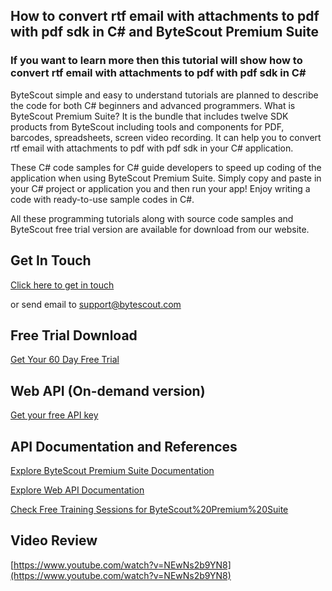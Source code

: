 ## How to convert rtf email with attachments to pdf with pdf sdk in C# and ByteScout Premium Suite

### If you want to learn more then this tutorial will show how to convert rtf email with attachments to pdf with pdf sdk in C#

ByteScout simple and easy to understand tutorials are planned to describe the code for both C# beginners and advanced programmers. What is ByteScout Premium Suite? It is the bundle that includes twelve SDK products from ByteScout including tools and components for PDF, barcodes, spreadsheets, screen video recording. It can help you to convert rtf email with attachments to pdf with pdf sdk in your C# application.

 These C# code samples for C# guide developers to speed up coding of the application when using ByteScout Premium Suite.  Simply copy and paste in your C# project or application you and then run your app! Enjoy writing a code with ready-to-use sample codes in C#.

All these programming tutorials along with source code samples and ByteScout free trial version are available for download from our website.

## Get In Touch

[Click here to get in touch](https://bytescout.zendesk.com/hc/en-us/requests/new?subject=ByteScout%20Premium%20Suite%20Question)

or send email to [support@bytescout.com](mailto:support@bytescout.com?subject=ByteScout%20Premium%20Suite%20Question) 

## Free Trial Download

[Get Your 60 Day Free Trial](https://bytescout.com/download/web-installer?utm_source=github-readme)

## Web API (On-demand version)

[Get your free API key](https://pdf.co/documentation/api?utm_source=github-readme)

## API Documentation and References

[Explore ByteScout Premium Suite Documentation](https://bytescout.com/documentation/index.html?utm_source=github-readme)

[Explore Web API Documentation](https://pdf.co/documentation/api?utm_source=github-readme)

[Check Free Training Sessions for ByteScout%20Premium%20Suite](https://academy.bytescout.com/)

## Video Review

[https://www.youtube.com/watch?v=NEwNs2b9YN8](https://www.youtube.com/watch?v=NEwNs2b9YN8)